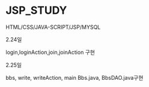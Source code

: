 # JSP_STUDY
HTML/CSS/JAVA-SCRIPT/JSP/MYSQL

  
  2.24일
    
  login,loginAction,join,joinAction 구현

  
 
  2.25일
  
  bbs, write, writeAction, main  Bbs.java, BbsDAO.java구현
